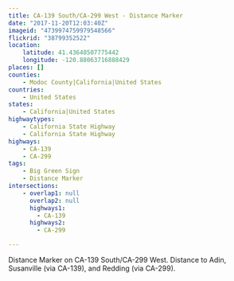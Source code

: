```yaml
---
title: CA-139 South/CA-299 West - Distance Marker
date: "2017-11-20T12:03:40Z"
imageid: "4739974759979548566"
flickrid: "38799352522"
location:
    latitude: 41.43648507775442
    longitude: -120.88063716888429
places: []
counties:
    - Modoc County|California|United States
countries:
    - United States
states:
    - California|United States
highwaytypes:
    - California State Highway
    - California State Highway
highways:
    - CA-139
    - CA-299
tags:
    - Big Green Sign
    - Distance Marker
intersections:
    - overlap1: null
      overlap2: null
      highways1:
        - CA-139
      highways2:
        - CA-299

---
```

Distance Marker on CA-139 South/CA-299 West.  Distance to Adin, Susanville (via CA-139), and Redding (via CA-299).